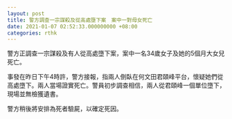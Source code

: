 ```yaml
---
layout: post
title: 警方調查一宗謀殺及從高處墮下案　案中一對母女死亡
date: 2021-01-07 02:52:33.000000000 +08:00
categories: rthk
---
```


警方正調查一宗謀殺及有人從高處墮下案，案中一名34歲女子及她的5個月大女兒死亡。

事發在昨日下午4時許，警方接報，指兩人倒臥在何文田君頤峰平台，懷疑她們從高處墮下。兩人當場證實死亡。警員初步調查相信，兩人從君頤峰一個單位墮下，現場並無檢獲遺書。

警方稍後將安排為死者驗屍，以確定死因。
